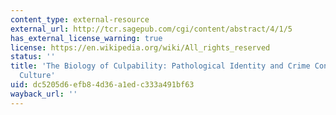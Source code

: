 ```yaml
---
content_type: external-resource
external_url: http://tcr.sagepub.com/cgi/content/abstract/4/1/5
has_external_license_warning: true
license: https://en.wikipedia.org/wiki/All_rights_reserved
status: ''
title: 'The Biology of Culpability: Pathological Identity and Crime Control in a Biological
  Culture'
uid: dc5205d6-efb8-4d36-a1ed-c333a491bf63
wayback_url: ''
---
```

